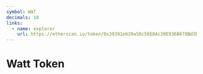 ```yaml
---
symbol: WAT
decimals: 18
links:
  - name: explorer
    url: https://etherscan.io/token/0x39391e620a58c56E8Ac20E936B678Bd3D2f2A6fB
---
```


# Watt Token
